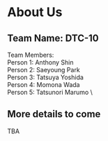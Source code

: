 # About Us

## Team Name: DTC-10
Team Members: \
Person 1: Anthony Shin \
Person 2: Saeyoung Park \
Person 3: Tatsuya Yoshida \
Person 4: Momona Wada \
Person 5: Tatsunori Marumo \

## More details to come
TBA